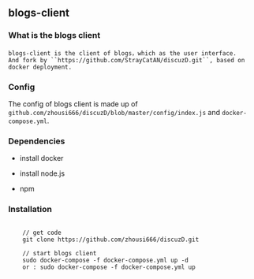 ## blogs-client


### What is the blogs client


    blogs-client is the client of blogs，which as the user interface.
    And fork by ``https://github.com/StrayCatAN/discuzD.git``, based on docker deployment.
    

### Config 

 The config of blogs client is made up of  ``github.com/zhousi666/discuzD/blob/master/config/index.js`` and ``docker-compose.yml``.

### Dependencies


- install docker

- install node.js

- npm


### Installation


```

    // get code
    git clone https://github.com/zhousi666/discuzD.git

    // start blogs client
    sudo docker-compose -f docker-compose.yml up -d 
    or : sudo docker-compose -f docker-compose.yml up

```